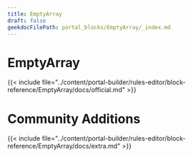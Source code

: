```yaml
---
title: EmptyArray
draft: false
geekdocFilePath: portal_blocks/EmptyArray/_index.md
---
```

# EmptyArray
{{< include file="../content/portal-builder/rules-editor/block-reference/EmptyArray/docs/official.md" >}}

# Community Additions

{{< include file="../content/portal-builder/rules-editor/block-reference/EmptyArray/docs/extra.md" >}}